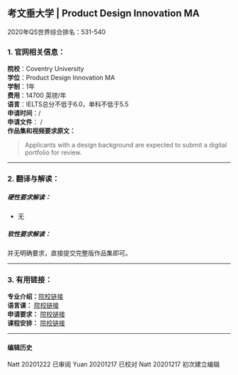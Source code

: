 ## 考文垂大学 | Product Design Innovation MA

2020年QS世界综合排名：531-540



### 1. 官网相关信息：

**院校**：Coventry University  
**学位**：Product Design Innovation MA  
**学制**：1年  
**费用**：14700 英镑/年  
**语言**：IELTS总分不低于6.0，单科不低于5.5  
**申请时间**：/  
**申请文件**： /  
**作品集和视频要求原文：**   

> Applicants with a design background are expected to submit a digital portfolio for review.





---


### 2. 翻译与解读：

##### 硬性要求解读：
- 无

##### 软性要求解读：

并无明确要求，直接提交完整版作品集即可。



---


### 3. 有用链接：

**专业介绍：**[院校链接](https://www.coventry.ac.uk/course-structure/pg/2020-21/fah/product-design-innovation-ma/)  
**语言课：** [院校链接](https://www.coventry.ac.uk/international-students-hub/new-students/courses-and-fees/pre-sessional-english-courses/)  
**申请要求：** [院校链接](https://www.coventry.ac.uk/course-structure/pg/2019-20/fah/industrial-product-design-msc/?visitor=international)  
**课程安排：** [院校链接](https://www.coventry.ac.uk/course-structure/pg/2019-20/fah/industrial-product-design-msc/?visitor=international)  



---


#### 编辑历史  

Natt 20201222 已审阅
Yuan 20201217 已校对
Natt 20201217 初次建立编辑  
